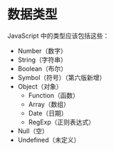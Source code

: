 # 数据类型

JavaScript 中的类型应该包括这些：

* Number（数字）
* String（字符串）
* Boolean（布尔）
* Symbol（符号）（第六版新增）
* Object（对象）
  * Function（函数）
  * Array（数组）
  * Date（日期）
  * RegExp（正则表达式）
* Null（空）
* Undefined（未定义）


